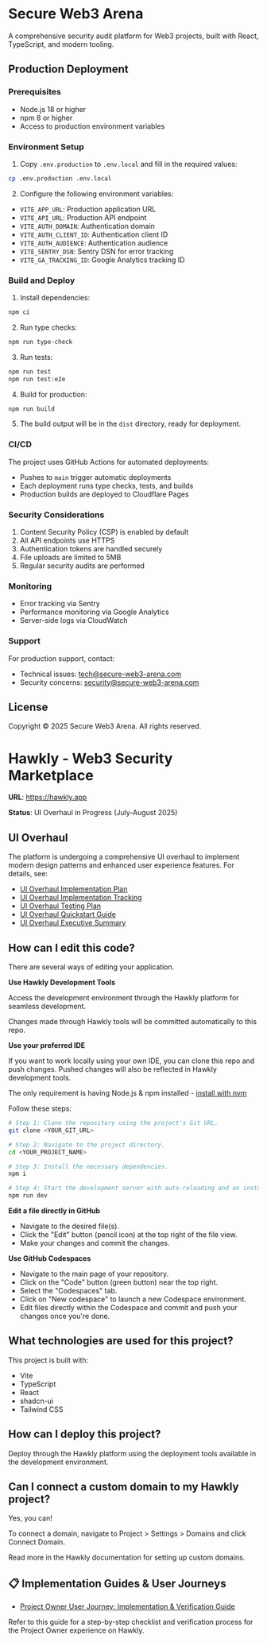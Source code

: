 # Secure Web3 Arena

A comprehensive security audit platform for Web3 projects, built with React, TypeScript, and modern tooling.

## Production Deployment

### Prerequisites

- Node.js 18 or higher
- npm 8 or higher
- Access to production environment variables

### Environment Setup

1. Copy `.env.production` to `.env.local` and fill in the required values:
```bash
cp .env.production .env.local
```

2. Configure the following environment variables:
- `VITE_APP_URL`: Production application URL
- `VITE_API_URL`: Production API endpoint
- `VITE_AUTH_DOMAIN`: Authentication domain
- `VITE_AUTH_CLIENT_ID`: Authentication client ID
- `VITE_AUTH_AUDIENCE`: Authentication audience
- `VITE_SENTRY_DSN`: Sentry DSN for error tracking
- `VITE_GA_TRACKING_ID`: Google Analytics tracking ID

### Build and Deploy

1. Install dependencies:
```bash
npm ci
```

2. Run type checks:
```bash
npm run type-check
```

3. Run tests:
```bash
npm run test
npm run test:e2e
```

4. Build for production:
```bash
npm run build
```

5. The build output will be in the `dist` directory, ready for deployment.

### CI/CD

The project uses GitHub Actions for automated deployments:
- Pushes to `main` trigger automatic deployments
- Each deployment runs type checks, tests, and builds
- Production builds are deployed to Cloudflare Pages

### Security Considerations

1. Content Security Policy (CSP) is enabled by default
2. All API endpoints use HTTPS
3. Authentication tokens are handled securely
4. File uploads are limited to 5MB
5. Regular security audits are performed

### Monitoring

- Error tracking via Sentry
- Performance monitoring via Google Analytics
- Server-side logs via CloudWatch

### Support

For production support, contact:
- Technical issues: tech@secure-web3-arena.com
- Security concerns: security@secure-web3-arena.com

## License

Copyright © 2025 Secure Web3 Arena. All rights reserved.

# Hawkly - Web3 Security Marketplace

**URL**: https://hawkly.app

**Status**: UI Overhaul in Progress (July-August 2025)

## UI Overhaul

The platform is undergoing a comprehensive UI overhaul to implement modern design patterns and enhanced user experience features. For details, see:

- [UI Overhaul Implementation Plan](./HAWKLY_UI_OVERHAUL_IMPLEMENTATION_PLAN.md)
- [UI Overhaul Implementation Tracking](./HAWKLY_UI_OVERHAUL_IMPLEMENTATION_TRACKING.md)
- [UI Overhaul Testing Plan](./HAWKLY_UI_OVERHAUL_TESTING_PLAN.md)
- [UI Overhaul Quickstart Guide](./HAWKLY_UI_OVERHAUL_QUICKSTART_GUIDE.md)
- [UI Overhaul Executive Summary](./HAWKLY_UI_OVERHAUL_EXECUTIVE_SUMMARY.md)

## How can I edit this code?

There are several ways of editing your application.

**Use Hawkly Development Tools**

Access the development environment through the Hawkly platform for seamless development.

Changes made through Hawkly tools will be committed automatically to this repo.

**Use your preferred IDE**

If you want to work locally using your own IDE, you can clone this repo and push changes. Pushed changes will also be reflected in Hawkly development tools.

The only requirement is having Node.js & npm installed - [install with nvm](https://github.com/nvm-sh/nvm#installing-and-updating)

Follow these steps:

```sh
# Step 1: Clone the repository using the project's Git URL.
git clone <YOUR_GIT_URL>

# Step 2: Navigate to the project directory.
cd <YOUR_PROJECT_NAME>

# Step 3: Install the necessary dependencies.
npm i

# Step 4: Start the development server with auto-reloading and an instant preview.
npm run dev
```

**Edit a file directly in GitHub**

- Navigate to the desired file(s).
- Click the "Edit" button (pencil icon) at the top right of the file view.
- Make your changes and commit the changes.

**Use GitHub Codespaces**

- Navigate to the main page of your repository.
- Click on the "Code" button (green button) near the top right.
- Select the "Codespaces" tab.
- Click on "New codespace" to launch a new Codespace environment.
- Edit files directly within the Codespace and commit and push your changes once you're done.

## What technologies are used for this project?

This project is built with:

- Vite
- TypeScript
- React
- shadcn-ui
- Tailwind CSS

## How can I deploy this project?

Deploy through the Hawkly platform using the deployment tools available in the development environment.

## Can I connect a custom domain to my Hawkly project?

Yes, you can!

To connect a domain, navigate to Project > Settings > Domains and click Connect Domain.

Read more in the Hawkly documentation for setting up custom domains.

## 📋 Implementation Guides & User Journeys

- [Project Owner User Journey: Implementation & Verification Guide](docs/ProjectOwnerUserJourney.md)

Refer to this guide for a step-by-step checklist and verification process for the Project Owner experience on Hawkly.

